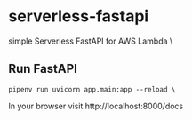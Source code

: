 # serverless-fastapi
simple Serverless FastAPI for AWS Lambda \

## Run FastAPI
```
pipenv run uvicorn app.main:app --reload \
```


In your browser visit http://localhost:8000/docs

